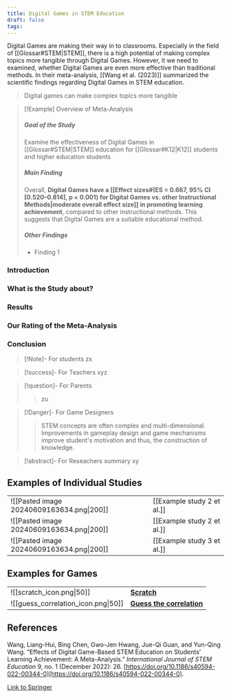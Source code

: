 ```yaml
---
title: Digital Games in STEM Education
draft: false
tags:
---
```


 Digital Games are making their way in to classrooms. Especially in the field of [[Glossar#STEM|STEM]], there is a high potential of making complex topics more tangible through Digital Games. However, it we need to examined, whether Digital Games are even more effective than traditional methods. In their meta-analysis, [[Wang et al. (2023)]] summarized the scientific findings regarding Digital Games in STEM education.

>Digital games can make complex topics more tangible 

>[!Example] Overview of Meta-Analysis
> ##### Goal of the Study
> Examine the effectiveness of Digital Games in [[Glossar#STEM|STEM]] education for [[Glossar#K12|K12]] students and higher education students 
> ##### Main Finding
> Overall, **Digital Games have a [[Effect sizes#(ES = 0.667, 95% CI [0.520–0.814], p < 0.001) for Digital Games vs. other Instructional Methods|moderate overall effect size]] in promoting learning achievement**, compared to other instructional methods. This suggests that Digital Games are a suitable educational method.
> ##### Other Findings
> - Finding 1


### Introduction

### What is the Study about?

### Results

### Our Rating of the Meta-Analysis

###












### Conclusion

> [!Note]- For students
> zx

> [!success]- For Teachers
> xyz

> [!question]- For Parents
>> zu

>[!Danger]- For Game Designers
> >STEM concepts are often complex and multi-dimensional. Improvements in gameplay design and game mechanisms improve student's motivation and thus, the construction of knowledge. 

>[!abstract]- For Reseachers
>summary xy



## Examples of Individual Studies

|                                           |                            |
| ----------------------------------------- | -------------------------- |
| ![[Pasted image 20240609163634.png\|200]] | [[Example study 2 et al.]] |
| ![[Pasted image 20240609163634.png\|200]] | [[Example study 2 et al.]] |
| ![[Pasted image 20240609163634.png\|200]] | [[Example study 3 et al.]] |


## Examples for Games

|                                     |                                                                  |
| ----------------------------------- | ---------------------------------------------------------------- |
|  ![[scratch_icon.png\|50]]          | **[Scratch](https://scratch.mit.edu)**                           |
| ![[guess_correlation_icon.png\|50]] | **[Guess the correlation](https://www.guessthecorrelation.com)** |


## References

Wang, Liang-Hui, Bing Chen, Gwo-Jen Hwang, Jue-Qi Guan, and Yun-Qing Wang. “Effects of Digital Game-Based STEM Education on Students’ Learning Achievement: A Meta-Analysis.” _International Journal of STEM Education_ 9, no. 1 (December 2022): 26. [https://doi.org/10.1186/s40594-022-00344-0](https://doi.org/10.1186/s40594-022-00344-0).

[Link to Springer](https://stemeducationjournal.springeropen.com/articles/10.1186/s40594-022-00344-0)